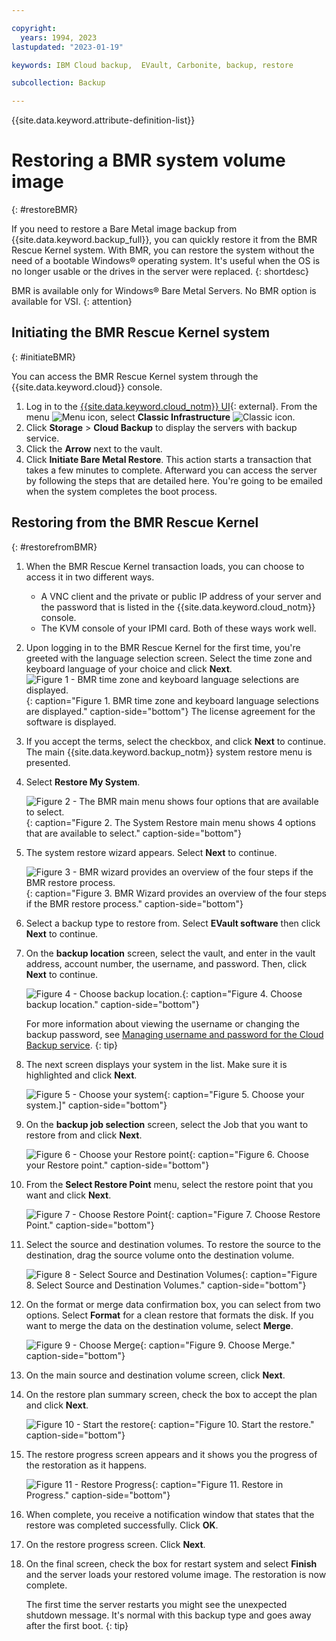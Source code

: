 ```yaml
---

copyright:
  years: 1994, 2023
lastupdated: "2023-01-19"

keywords: IBM Cloud backup,  EVault, Carbonite, backup, restore

subcollection: Backup

---
```

{{site.data.keyword.attribute-definition-list}}

# Restoring a BMR system volume image
{: #restoreBMR}

If you need to restore a Bare Metal image backup from {{site.data.keyword.backup_full}}, you can quickly restore it from the BMR Rescue Kernel system. With BMR, you can restore the system without the need of a bootable Windows&reg; operating system. It's useful when the OS is no longer usable or the drives in the server were replaced.
{: shortdesc}

BMR is available only for Windows&reg; Bare Metal Servers. No BMR option is available for VSI.
{: attention}

## Initiating the BMR Rescue Kernel system
{: #initiateBMR}

You can access the BMR Rescue Kernel system through the {{site.data.keyword.cloud}} console.
1. Log in to the [{{site.data.keyword.cloud_notm}} UI](/login}){: external}. From the menu ![Menu icon](../icons/icon_hamburger.svg "Menu"), select **Classic Infrastructure** ![Classic icon](../icons/classic.svg "Classic").
2. Click **Storage** > **Cloud Backup** to display the servers with backup service.
3. Click the **Arrow** next to the vault.
4. Click **Initiate Bare Metal Restore**. This action starts a transaction that takes a few minutes to complete. Afterward you can access the server by following the steps that are detailed here. You're going to be emailed when the system completes the boot process.


## Restoring from the BMR Rescue Kernel
{: #restorefromBMR}

1. When the BMR Rescue Kernel transaction loads, you can choose to access it in two different ways.
   - A VNC client and the private or public IP address of your server and the password that is listed in the {{site.data.keyword.cloud_notm}} console.
   - The KVM console of your IPMI card.
    Both of these ways work well.
2. Upon logging in to the BMR Rescue Kernel for the first time, you're greeted with the language selection screen. Select the time zone and keyboard language of your choice and click **Next**.
   ![Figure 1 - BMR time zone and keyboard language selections are displayed.](/images/bmr1.png){: caption="Figure 1. BMR time zone and keyboard language selections are displayed." caption-side="bottom"}
   The license agreement for the software is displayed.
3. If you accept the terms, select the checkbox, and click **Next** to continue. The main {{site.data.keyword.backup_notm}} system restore menu is presented.
4. Select **Restore My System**.

   ![Figure 2 - The BMR main menu shows four options that are available to select.](/images/bmr2.png){: caption="Figure 2. The System Restore main menu shows 4 options that are available to select." caption-side="bottom"}

5. The system restore wizard appears. Select **Next** to continue.

   ![Figure 3 - BMR wizard provides an overview of the four steps if the BMR restore process.](/images/bmr3.png){: caption="Figure 3. BMR Wizard provides an overview of the four steps if the BMR restore process." caption-side="bottom"}

6. Select a backup type to restore from. Select **EVault software** then click **Next** to continue.
7. On the **backup location** screen, select the vault, and enter in the vault address, account number, the username, and password. Then, click **Next** to continue.

   ![Figure 4 - Choose backup location.](/images/bmr4.png){: caption="Figure 4. Choose backup location." caption-side="bottom"}

   For more information about viewing the username or changing the backup password, see [Managing username and password for the Cloud Backup service](/docs/Backup?topic=Backup-changePassword).
   {: tip}

8. The next screen displays your system in the list. Make sure it is highlighted and click **Next**.

   ![Figure 5 - Choose your system](/images/bmr5.png){: caption="Figure 5. Choose your system.]" caption-side="bottom"}

9. On the **backup job selection** screen, select the Job that you want to restore from and click **Next**.

   ![Figure 6 - Choose your Restore point](/images/bmr6.png){: caption="Figure 6. Choose your Restore point." caption-side="bottom"}

10. From the **Select Restore Point** menu, select the restore point that you want and click **Next**.

    ![Figure 7 - Choose Restore Point](/images/bmr8.png){: caption="Figure 7. Choose Restore Point." caption-side="bottom"}

11. Select the source and destination volumes. To restore the source to the destination, drag the source volume onto the destination volume.

    ![Figure 8 - Select Source and Destination Volumes](/images/bmr9.png){: caption="Figure 8. Select Source and Destination Volumes." caption-side="bottom"}

12. On the format or merge data confirmation box, you can select from two options. Select **Format** for a clean restore that formats the disk. If you want to merge the data on the destination volume, select **Merge**.

    ![Figure 9 - Choose Merge](/images/bmr10.png){: caption="Figure 9. Choose Merge." caption-side="bottom"}

13. On the main source and destination volume screen, click **Next**.
14. On the restore plan summary screen, check the box to accept the plan and click **Next**.

    ![Figure 10 - Start the restore](/images/bmr11.png){: caption="Figure 10. Start the restore." caption-side="bottom"}

15. The restore progress screen appears and it shows you the progress of the restoration as it happens.

    ![Figure 11 - Restore Progress](/images/bmr12.png){: caption="Figure 11. Restore in Progress." caption-side="bottom"}

16. When complete, you receive a notification window that states that the restore was completed successfully. Click **OK**.
17. On the restore progress screen. Click **Next**.
18. On the final screen, check the box for restart system and select **Finish** and the server loads your restored volume image.
    The restoration is now complete.

    The first time the server restarts you might see the unexpected shutdown message. It's normal with this backup type and goes away after the first boot.
    {: tip}
